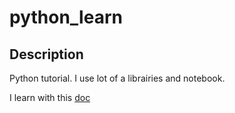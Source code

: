 # python_learn

## Description

Python tutorial. I use lot of a librairies and notebook.

I learn with this [doc](https://github.com/jakevdp/PythonDataScienceHandbook/tree/master/notebooks)


